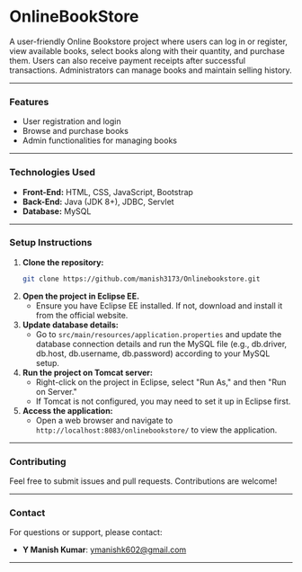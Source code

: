 # OnlineBookStore

A user-friendly Online Bookstore project where users can log in or register, view available books, select books along with their quantity, and purchase them. Users can also receive payment receipts after successful transactions. Administrators can manage books and maintain selling history.


---

### Features
- User registration and login
- Browse and purchase books
- Admin functionalities for managing books

---

### Technologies Used
- **Front-End:** HTML, CSS, JavaScript, Bootstrap
- **Back-End:** Java (JDK 8+), JDBC, Servlet
- **Database:** MySQL

---

### Setup Instructions
1. **Clone the repository:**
   ```bash
   git clone https://github.com/manish3173/Onlinebookstore.git
   ```
2. **Open the project in Eclipse EE.**
   - Ensure you have Eclipse EE installed. If not, download and install it from the official website.
3. **Update database details:**
   - Go to `src/main/resources/application.properties` and update the database connection details and run the MySQL file (e.g., db.driver, db.host, db.username, db.password) according to your MySQL setup.
4. **Run the project on Tomcat server:**
   - Right-click on the project in Eclipse, select "Run As," and then "Run on Server."
   - If Tomcat is not configured, you may need to set it up in Eclipse first.
5. **Access the application:**
   - Open a web browser and navigate to `http://localhost:8083/onlinebookstore/` to view the application.



---

### Contributing
Feel free to submit issues and pull requests. Contributions are welcome!

---

### Contact
For questions or support, please contact:
- **Y Manish Kumar**: [ymanishk602@gmail.com](mailto:ymanishk602@gmail.com)

---

